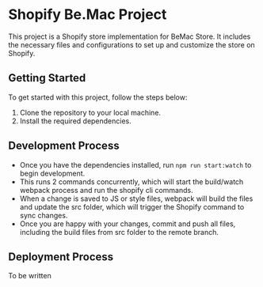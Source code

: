 # Shopify Be.Mac Project

This project is a Shopify store implementation for BeMac Store. It includes the necessary files and configurations to set up and customize the store on Shopify.

## Getting Started
To get started with this project, follow the steps below:

1. Clone the repository to your local machine.
2. Install the required dependencies.

## Development Process
- Once you have the dependencies installed, run ```npm run start:watch``` to begin development.
- This runs 2 commands concurrently, which will start the build/watch webpack process and run the shopify cli commands.
- When a change is saved to JS or style files, webpack will build the files and update the src folder, which will trigger the Shopify command to sync changes.
- Once you are happy with your changes, commit and push all files, including the build files from src folder to the remote branch.

## Deployment Process
To be written
